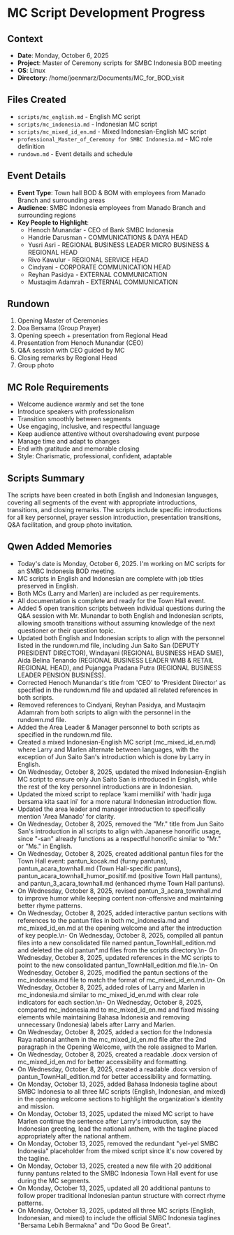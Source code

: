 # MC Script Development Progress

## Context
- **Date**: Monday, October 6, 2025
- **Project**: Master of Ceremony scripts for SMBC Indonesia BOD meeting
- **OS**: Linux
- **Directory**: /home/joenmarz/Documents/MC_for_BOD_visit

## Files Created
- `scripts/mc_english.md` - English MC script
- `scripts/mc_indonesia.md` - Indonesian MC script
- `scripts/mc_mixed_id_en.md` - Mixed Indonesian-English MC script
- `professional_Master_of_Ceremony for SMBC Indonesia.md` - MC role definition
- `rundown.md` - Event details and schedule

## Event Details
- **Event Type**: Town hall BOD & BOM with employees from Manado Branch and surrounding areas
- **Audience**: SMBC Indonesia employees from Manado Branch and surrounding regions
- **Key People to Highlight**:
  - Henoch Munandar - CEO of Bank SMBC Indonesia
  - Handrie Darusman - COMMUNICATIONS & DAYA HEAD
  - Yusri Asri - REGIONAL BUSINESS LEADER MICRO BUSINESS & REGIONAL HEAD
  - Rivo Kawulur - REGIONAL SERVICE HEAD
  - Cindyani - CORPORATE COMMUNICATION HEAD
  - Reyhan Pasidya - EXTERNAL COMMUNICATION
  - Mustaqim Adamrah - EXTERNAL COMMUNICATION

## Rundown
1. Opening Master of Ceremonies
2. Doa Bersama (Group Prayer)
3. Opening speech + presentation from Regional Head
4. Presentation from Henoch Munandar (CEO)
5. Q&A session with CEO guided by MC
6. Closing remarks by Regional Head
7. Group photo

## MC Role Requirements
- Welcome audience warmly and set the tone
- Introduce speakers with professionalism
- Transition smoothly between segments
- Use engaging, inclusive, and respectful language
- Keep audience attentive without overshadowing event purpose
- Manage time and adapt to changes
- End with gratitude and memorable closing
- Style: Charismatic, professional, confident, adaptable

## Scripts Summary
The scripts have been created in both English and Indonesian languages, covering all segments of the event with appropriate introductions, transitions, and closing remarks. The scripts include specific introductions for all key personnel, prayer session introduction, presentation transitions, Q&A facilitation, and group photo invitation.

## Qwen Added Memories
- Today's date is Monday, October 6, 2025. I'm working on MC scripts for an SMBC Indonesia BOD meeting.
- MC scripts in English and Indonesian are complete with job titles preserved in English.
- Both MCs (Larry and Marlen) are included as per requirements.
- All documentation is complete and ready for the Town Hall event.
- Added 5 open transition scripts between individual questions during the Q&A session with Mr. Munandar to both English and Indonesian scripts, allowing smooth transitions without assuming knowledge of the next questioner or their question topic.
- Updated both English and Indonesian scripts to align with the personnel listed in the rundown.md file, including Jun Saito San (DEPUTY PRESIDENT DIRECTOR), Windayani (REGIONAL BUSINESS HEAD SME), Aida Belina Tenando (REGIONAL BUSINESS LEADER WMB & RETAIL REGIONAL HEAD), and Pujangga Pradana Putra (REGIONAL BUSINESS LEADER PENSION BUSINESS).
- Corrected Henoch Munandar's title from 'CEO' to 'President Director' as specified in the rundown.md file and updated all related references in both scripts.
- Removed references to Cindyani, Reyhan Pasidya, and Mustaqim Adamrah from both scripts to align with the personnel in the rundown.md file.
- Added the Area Leader & Manager personnel to both scripts as specified in the rundown.md file.
- Created a mixed Indonesian-English MC script (mc_mixed_id_en.md) where Larry and Marlen alternate between languages, with the exception of Jun Saito San's introduction which is done by Larry in English.
- On Wednesday, October 8, 2025, updated the mixed Indonesian-English MC script to ensure only Jun Saito San is introduced in English, while the rest of the key personnel introductions are in Indonesian.
- Updated the mixed script to replace 'kami memiliki' with 'hadir juga bersama kita saat ini' for a more natural Indonesian introduction flow.
- Updated the area leader and manager introduction to specifically mention 'Area Manado' for clarity.
- On Wednesday, October 8, 2025, removed the "Mr." title from Jun Saito San's introduction in all scripts to align with Japanese honorific usage, since "-san" already functions as a respectful honorific similar to "Mr." or "Ms." in English.
- On Wednesday, October 8, 2025, created additional pantun files for the Town Hall event: pantun_kocak.md (funny pantuns), pantun_acara_townhall.md (Town Hall-specific pantuns), pantun_acara_townhall_humor_positif.md (positive Town Hall pantuns), and pantun_3_acara_townhall.md (enhanced rhyme Town Hall pantuns).
- On Wednesday, October 8, 2025, revised pantun_3_acara_townhall.md to improve humor while keeping content non-offensive and maintaining better rhyme patterns.
- On Wednesday, October 8, 2025, added interactive pantun sections with references to the pantun files in both mc_indonesia.md and mc_mixed_id_en.md at the opening welcome and after the introduction of key people.\n- On Wednesday, October 8, 2025, compiled all pantun files into a new consolidated file named pantun_TownHall_edition.md and deleted the old pantun*.md files from the scripts directory.\n- On Wednesday, October 8, 2025, updated references in the MC scripts to point to the new consolidated pantun_TownHall_edition.md file.\n- On Wednesday, October 8, 2025, modified the pantun sections of the mc_indonesia.md file to match the format of mc_mixed_id_en.md.\n- On Wednesday, October 8, 2025, added roles of Larry and Marlen in mc_indonesia.md similar to mc_mixed_id_en.md with clear role indicators for each section.\n- On Wednesday, October 8, 2025, compared mc_indonesia.md to mc_mixed_id_en.md and fixed missing elements while maintaining Bahasa Indonesia and removing unnecessary (Indonesia) labels after Larry and Marlen.
- On Wednesday, October 8, 2025, added a section for the Indonesia Raya national anthem in the mc_mixed_id_en.md file after the 2nd paragraph in the Opening Welcome, with the role assigned to Marlen.
- On Wednesday, October 8, 2025, created a readable .docx version of mc_mixed_id_en.md for better accessibility and formatting.
- On Wednesday, October 8, 2025, created a readable .docx version of pantun_TownHall_edition.md for better accessibility and formatting.
- On Monday, October 13, 2025, added Bahasa Indonesia tagline about SMBC Indonesia to all three MC scripts (English, Indonesian, and mixed) in the opening welcome sections to highlight the organization's identity and mission.
- On Monday, October 13, 2025, updated the mixed MC script to have Marlen continue the sentence after Larry's introduction, say the Indonesian greeting, lead the national anthem, with the tagline placed appropriately after the national anthem.
- On Monday, October 13, 2025, removed the redundant "yel-yel SMBC Indonesia" placeholder from the mixed script since it's now covered by the tagline.
- On Monday, October 13, 2025, created a new file with 20 additional funny pantuns related to the SMBC Indonesia Town Hall event for use during the MC segments.
- On Monday, October 13, 2025, updated all 20 additional pantuns to follow proper traditional Indonesian pantun structure with correct rhyme patterns.
- On Monday, October 13, 2025, updated all three MC scripts (English, Indonesian, and mixed) to include the official SMBC Indonesia taglines "Bersama Lebih Bermakna" and "Do Good Be Great".
